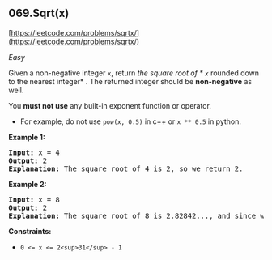 ## 069.Sqrt(x)

[https://leetcode.com/problems/sqrtx/](https://leetcode.com/problems/sqrtx/)

*Easy*

Given a non-negative integer `x`, return *the square root of * `x`* rounded down to the nearest integer* . The returned integer should be **non-negative** as well.

You **must not use** any built-in exponent function or operator.

* For example, do not use `pow(x, 0.5)` in c++ or `x ** 0.5` in python.

**Example 1:**

<pre><strong>Input:</strong> x = 4
<strong>Output:</strong> 2
<strong>Explanation:</strong> The square root of 4 is 2, so we return 2.
</pre>

**Example 2:**

<pre><strong>Input:</strong> x = 8
<strong>Output:</strong> 2
<strong>Explanation:</strong> The square root of 8 is 2.82842..., and since we round it down to the nearest integer, 2 is returned.
</pre>

**Constraints:**

* `0 <= x <= 2<sup>31</sup> - 1`
